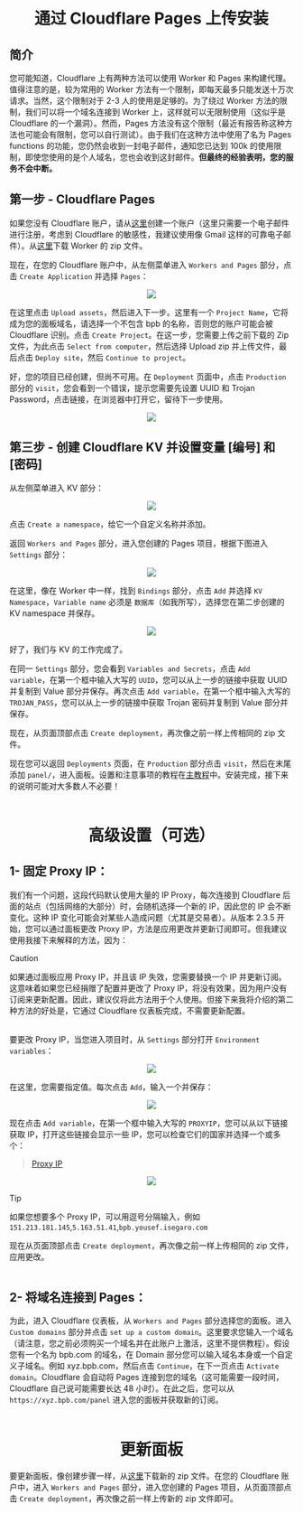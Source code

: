 <h1 align="center">通过 Cloudflare Pages 上传安装</h1>

## 简介
您可能知道，Cloudflare 上有两种方法可以使用 Worker 和 Pages 来构建代理。值得注意的是，较为常用的 Worker 方法有一个限制，即每天最多只能发送十万次请求。当然，这个限制对于 2-3 人的使用是足够的。为了绕过 Worker 方法的限制，我们可以将一个域名连接到 Worker 上，这样就可以无限制使用（这似乎是 Cloudflare 的一个漏洞）。然而，Pages 方法没有这个限制（最近有报告称这种方法也可能会有限制，您可以自行测试）。由于我们在这种方法中使用了名为 Pages functions 的功能，您仍然会收到一封电子邮件，通知您已达到 100k 的使用限制，即使您使用的是个人域名，您也会收到这封邮件。**但最终的经验表明，您的服务不会中断。**

## 第一步 - Cloudflare Pages
如果您没有 Cloudflare 账户，请从[这里](https://dash.cloudflare.com/sign-up)创建一个账户（这里只需要一个电子邮件进行注册，考虑到 Cloudflare 的敏感性，我建议使用像 Gmail 这样的可靠电子邮件）。从[这里](https://github.com/bia-pain-bache/BPB-Worker-Panel/releases/latest/download/worker.zip)下载 Worker 的 zip 文件。

现在，在您的 Cloudflare 账户中，从左侧菜单进入 `Workers and Pages` 部分，点击 `Create Application` 并选择 `Pages`：

<p align="center">
  <img src="assets/images/Pages_application.jpg">
</p>

在这里点击 `Upload assets`，然后进入下一步。这里有一个 `Project Name`，它将成为您的面板域名，请选择一个不包含 bpb 的名称，否则您的账户可能会被 Cloudflare 识别。点击 `Create Project`。在这一步，您需要上传之前下载的 Zip 文件，为此点击 `Select from computer`，然后选择 Upload zip 并上传文件，最后点击 `Deploy site`，然后 `Continue to project`。

好，您的项目已经创建，但尚不可用。在 `Deployment` 页面中，点击 `Production` 部分的 `visit`，您会看到一个错误，提示您需要先设置 UUID 和 Trojan Password，点击链接，在浏览器中打开它，留待下一步使用。

<p align="center">
  <img src="assets/images/Generate_secrets.jpg">
</p>

## 第三步 - 创建 Cloudflare KV 并设置变量 [编号] 和 [密码]
从左侧菜单进入 KV 部分：

<p align="center">
  <img src="assets/images/Nav_dash_kv.jpg">
</p>

点击 `Create a namespace`，给它一个自定义名称并添加。

返回 `Workers and Pages` 部分，进入您创建的 Pages 项目，根据下图进入 `Settings` 部分：

<p align="center">
  <img src="assets/images/Settings_functions.jpg">
</p>

在这里，像在 Worker 中一样，找到 `Bindings` 部分，点击 `Add` 并选择 `KV Namespace`，`Variable name` 必须是 `数据库`（如我所写），选择您在第二步创建的 KV namespace 并保存。

<p align="center">
  <img src="assets/images/Pages_bind_kv.jpg">
</p>

好了，我们与 KV 的工作完成了。

在同一 `Settings` 部分，您会看到 `Variables and Secrets`，点击 `Add variable`，在第一个框中输入大写的 `UUID`，您可以从上一步的链接中获取 UUID 并复制到 Value 部分并保存。再次点击 `Add variable`，在第一个框中输入大写的 `TROJAN_PASS`，您可以从上一步的链接中获取 Trojan 密码并复制到 Value 部分并保存。

现在，从页面顶部点击 `Create deployment`，再次像之前一样上传相同的 zip 文件。

现在您可以返回 `Deployments` 页面，在 `Production` 部分点击 `visit`，然后在末尾添加 `panel/`，进入面板。设置和注意事项的教程在[主教程](configuration_fa.md)中。安装完成，接下来的说明可能对大多数人不必要！
<br><br>
<h1 align="center">高级设置（可选）</h1>

## 1- 固定 Proxy IP：

我们有一个问题，这段代码默认使用大量的 IP Proxy，每次连接到 Cloudflare 后面的站点（包括网络的大部分）时，会随机选择一个新的 IP，因此您的 IP 会不断变化。这种 IP 变化可能会对某些人造成问题（尤其是交易者）。从版本 2.3.5 开始，您可以通过面板更改 Proxy IP，方法是应用更改并更新订阅即可。但我建议使用我接下来解释的方法，因为：

> [!CAUTION]
> 如果通过面板应用 Proxy IP，并且该 IP 失效，您需要替换一个 IP 并更新订阅。这意味着如果您已经捐赠了配置并更改了 Proxy IP，将没有效果，因为用户没有订阅来更新配置。因此，建议仅将此方法用于个人使用。但接下来我将介绍的第二种方法的好处是，它通过 Cloudflare 仪表板完成，不需要更新配置。
<br><br>

要更改 Proxy IP，当您进入项目时，从 `Settings` 部分打开 `Environment variables`：

<p align="center">
  <img src="assets/images/Pages_env_vars.jpg">
</p>

在这里，您需要指定值。每次点击 `Add`，输入一个并保存：

<p align="center">
  <img src="assets/images/Pages_add_variables.jpg">
</p> 

现在点击 `Add variable`，在第一个框中输入大写的 `PROXYIP`，您可以从以下链接获取 IP，打开这些链接会显示一些 IP，您可以检查它们的国家并选择一个或多个：

>[Proxy IP](https://www.nslookup.io/domains/bpb.yousef.isegaro.com/dns-records/)

<p align="center">
  <img src="assets/images/Proxy_ips.jpg">
</p>

> [!TIP]
> 如果您想要多个 Proxy IP，可以用逗号分隔输入，例如 `151.213.181.145`,`5.163.51.41`,`bpb.yousef.isegaro.com`

现在从页面顶部点击 `Create deployment`，再次像之前一样上传相同的 zip 文件，应用更改。
<br><br>

## 2- 将域名连接到 Pages：

为此，进入 Cloudflare 仪表板，从 `Workers and Pages` 部分选择您的面板。进入 `Custom domains` 部分并点击 `set up a custom domain`。这里要求您输入一个域名（请注意，您之前必须购买一个域名并在此账户上激活，这里不提供教程）。假设您有一个名为 bpb.com 的域名，在 Domain 部分您可以输入域名本身或一个自定义子域名。例如 xyz.bpb.com，然后点击 `Continue`，在下一页点击 `Activate domain`。Cloudflare 会自动将 Pages 连接到您的域名（这可能需要一段时间，Cloudflare 自己说可能需要长达 48 小时）。在此之后，您可以从 `https://xyz.bpb.com/panel` 进入您的面板并获取新的订阅。
<br><br>

<h1 align="center">更新面板</h1>

要更新面板，像创建步骤一样，从[这里](https://github.com/bia-pain-bache/BPB-Worker-Panel/releases/latest/download/worker.zip)下载新的 zip 文件。在您的 Cloudflare 账户中，进入 `Workers and Pages` 部分，进入您创建的 Pages 项目，从页面顶部点击 `Create deployment`，再次像之前一样上传新的 zip 文件即可。